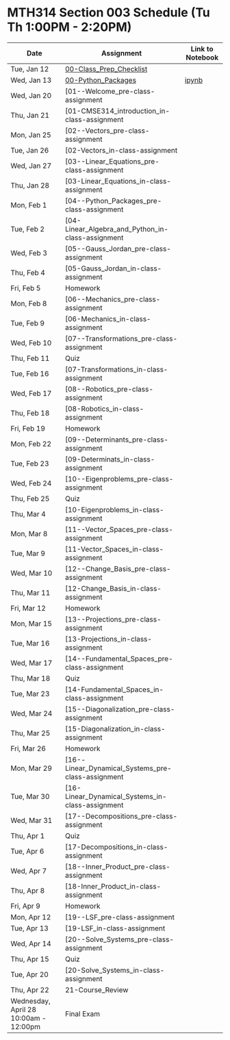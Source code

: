 # MTH314 Section 003 Schedule (Tu Th 1:00PM - 2:20PM)

| Date | Assignment | Link to Notebook |
|------|------------|------------------|
| Tue, Jan 12 | [00-Class_Prep_Checklist](00-Class_Prep_Checklist.html) |      |
| Wed, Jan 13 | [00-Python_Packages](00-Python_Packages.html) | [ipynb](00-Python_Packages.ipynb) |
| Wed, Jan 20 | [01--Welcome_pre-class-assignment |      |
| Thu, Jan 21 | [01-CMSE314_introduction_in-class-assignment |      |
| Mon, Jan 25 | [02--Vectors_pre-class-assignment |      |
| Tue, Jan 26 | [02-Vectors_in-class-assignment |      |
| Wed, Jan 27 | [03--Linear_Equations_pre-class-assignment |      |
| Thu, Jan 28 | [03-Linear_Equations_in-class-assignment |      |
| Mon, Feb 1 | [04--Python_Packages_pre-class-assignment |      |
| Tue, Feb 2 | [04-Linear_Algebra_and_Python_in-class-assignment |      |
| Wed, Feb 3 | [05--Gauss_Jordan_pre-class-assignment |      |
| Thu, Feb 4 | [05-Gauss_Jordan_in-class-assignment |      |
| Fri, Feb 5 | Homework |      |
| Mon, Feb 8 | [06--Mechanics_pre-class-assignment |      |
| Tue, Feb 9 | [06-Mechanics_in-class-assignment |      |
| Wed, Feb 10 | [07--Transformations_pre-class-assignment |      |
| Thu, Feb 11 | Quiz |      |
| Tue, Feb 16 | [07-Transformations_in-class-assignment |      |
| Wed, Feb 17 | [08--Robotics_pre-class-assignment |      |
| Thu, Feb 18 | [08-Robotics_in-class-assignment |      |
| Fri, Feb 19 | Homework |      |
| Mon, Feb 22 | [09--Determinants_pre-class-assignment |      |
| Tue, Feb 23 | [09-Determinats_in-class-assignment |      |
| Wed, Feb 24 | [10--Eigenproblems_pre-class-assignment |      |
| Thu, Feb 25 | Quiz |      |
| Thu, Mar 4 | [10-Eigenproblems_in-class-assignment |      |
| Mon, Mar 8 | [11--Vector_Spaces_pre-class-assignment |      |
| Tue, Mar 9 | [11-Vector_Spaces_in-class-assignment |      |
| Wed, Mar 10 | [12--Change_Basis_pre-class-assignment |      |
| Thu, Mar 11 | [12-Change_Basis_in-class-assignment |      |
| Fri, Mar 12 | Homework |      |
| Mon, Mar 15 | [13--Projections_pre-class-assignment |      |
| Tue, Mar 16 | [13-Projections_in-class-assignment |      |
| Wed, Mar 17 | [14--Fundamental_Spaces_pre-class-assignment |      |
| Thu, Mar 18 | Quiz |      |
| Tue, Mar 23 | [14-Fundamental_Spaces_in-class-assignment |      |
| Wed, Mar 24 | [15--Diagonalization_pre-class-assignment |      |
| Thu, Mar 25 | [15-Diagonalization_in-class-assignment |      |
| Fri, Mar 26 | Homework |      |
| Mon, Mar 29 | [16--Linear_Dynamical_Systems_pre-class-assignment |      |
| Tue, Mar 30 | [16-Linear_Dynamical_Systems_in-class-assignment |      |
| Wed, Mar 31 | [17--Decompositions_pre-class-assignment |      |
| Thu, Apr 1 | Quiz |      |
| Tue, Apr 6 | [17-Decompositions_in-class-assignment |      |
| Wed, Apr 7 | [18--Inner_Product_pre-class-assignment |      |
| Thu, Apr 8 | [18-Inner_Product_in-class-assignment |      |
| Fri, Apr 9 | Homework |      |
| Mon, Apr 12 | [19--LSF_pre-class-assignment |      |
| Tue, Apr 13 | [19-LSF_in-class-assignment |      |
| Wed, Apr 14 | [20--Solve_Systems_pre-class-assignment |      |
| Thu, Apr 15 | Quiz |      |
| Tue, Apr 20 | [20-Solve_Systems_in-class-assignment |      |
| Thu, Apr 22 | 21-Course_Review |      |
| Wednesday, April 28 10:00am - 12:00pm  | Final Exam |      |
